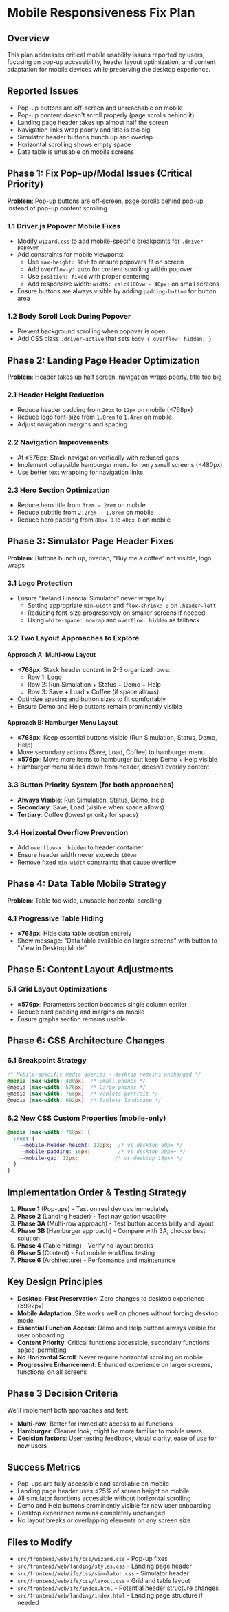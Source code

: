 # Mobile Responsiveness Fix Plan

## Overview

This plan addresses critical mobile usability issues reported by users, focusing on pop-up accessibility, header layout optimization, and content adaptation for mobile devices while preserving the desktop experience.

## Reported Issues

- Pop-up buttons are off-screen and unreachable on mobile
- Pop-up content doesn't scroll properly (page scrolls behind it)
- Landing page header takes up almost half the screen
- Navigation links wrap poorly and title is too big
- Simulator header buttons bunch up and overlap
- Horizontal scrolling shows empty space
- Data table is unusable on mobile screens

## **Phase 1: Fix Pop-up/Modal Issues (Critical Priority)**

**Problem**: Pop-up buttons are off-screen, page scrolls behind pop-up instead of pop-up content scrolling

### 1.1 Driver.js Popover Mobile Fixes
- Modify `wizard.css` to add mobile-specific breakpoints for `.driver-popover`
- Add constraints for mobile viewports: 
  - Use `max-height: 90vh` to ensure popovers fit on screen
  - Add `overflow-y: auto` for content scrolling within popover
  - Use `position: fixed` with proper centering
  - Add responsive width: `width: calc(100vw - 40px)` on small screens
- Ensure buttons are always visible by adding `padding-bottom` for button area

### 1.2 Body Scroll Lock During Popover
- Prevent background scrolling when popover is open
- Add CSS class `.driver-active` that sets `body { overflow: hidden; }`

## **Phase 2: Landing Page Header Optimization**

**Problem**: Header takes up half screen, navigation wraps poorly, title too big

### 2.1 Header Height Reduction
- Reduce header padding from `20px` to `12px` on mobile (≤768px)
- Reduce logo font-size from `1.8rem` to `1.4rem` on mobile
- Adjust navigation margins and spacing

### 2.2 Navigation Improvements
- At ≤576px: Stack navigation vertically with reduced gaps
- Implement collapsible hamburger menu for very small screens (≤480px)
- Use better text wrapping for navigation links

### 2.3 Hero Section Optimization
- Reduce hero title from `3rem → 2rem` on mobile
- Reduce subtitle from `2.2rem → 1.8rem` on mobile 
- Reduce hero padding from `80px 0` to `40px 0` on mobile

## **Phase 3: Simulator Page Header Fixes**

**Problem**: Buttons bunch up, overlap, "Buy me a coffee" not visible, logo wraps

### 3.1 Logo Protection
- Ensure "Ireland Financial Simulator" never wraps by:
  - Setting appropriate `min-width` and `flex-shrink: 0` on `.header-left`
  - Reducing font-size progressively on smaller screens if needed
  - Using `white-space: nowrap` and `overflow: hidden` as fallback

### 3.2 Two Layout Approaches to Explore

#### Approach A: Multi-row Layout
- **≤768px**: Stack header content in 2-3 organized rows:
  - Row 1: Logo
  - Row 2: Run Simulation + Status + Demo + Help  
  - Row 3: Save + Load + Coffee (if space allows)
- Optimize spacing and button sizes to fit comfortably
- Ensure Demo and Help buttons remain prominently visible

#### Approach B: Hamburger Menu Layout
- **≤768px**: Keep essential buttons visible (Run Simulation, Status, Demo, Help)
- Move secondary actions (Save, Load, Coffee) to hamburger menu
- **≤576px**: Move more items to hamburger but keep Demo + Help visible
- Hamburger menu slides down from header, doesn't overlay content

### 3.3 Button Priority System (for both approaches)
- **Always Visible**: Run Simulation, Status, Demo, Help
- **Secondary**: Save, Load (visible when space allows)
- **Tertiary**: Coffee (lowest priority for space)

### 3.4 Horizontal Overflow Prevention
- Add `overflow-x: hidden` to header container
- Ensure header width never exceeds `100vw`
- Remove fixed `min-width` constraints that cause overflow

## **Phase 4: Data Table Mobile Strategy**

**Problem**: Table too wide, unusable horizontal scrolling

### 4.1 Progressive Table Hiding
- **≤768px**: Hide data table section entirely
- Show message: "Data table available on larger screens" with button to "View in Desktop Mode"

## **Phase 5: Content Layout Adjustments**

### 5.1 Grid Layout Optimizations
- **≤576px**: Parameters section becomes single column earlier
- Reduce card padding and margins on mobile
- Ensure graphs section remains usable

## **Phase 6: CSS Architecture Changes**

### 6.1 Breakpoint Strategy
```css
/* Mobile-specific media queries - desktop remains unchanged */
@media (max-width: 480px)  /* Small phones */
@media (max-width: 576px)  /* Large phones */  
@media (max-width: 768px)  /* Tablets portrait */
@media (max-width: 992px)  /* Tablets landscape */
```

### 6.2 New CSS Custom Properties (mobile-only)
```css
@media (max-width: 768px) {
  :root {
    --mobile-header-height: 120px;  /* vs desktop 60px */
    --mobile-padding: 16px;         /* vs desktop 20px+ */
    --mobile-gap: 12px;            /* vs desktop 18px+ */
  }
}
```

## **Implementation Order & Testing Strategy**

1. **Phase 1** (Pop-ups) - Test on real devices immediately
2. **Phase 2** (Landing header) - Test navigation usability  
3. **Phase 3A** (Multi-row approach) - Test button accessibility and layout
4. **Phase 3B** (Hamburger approach) - Compare with 3A, choose best solution
5. **Phase 4** (Table hiding) - Verify no layout breaks
6. **Phase 5** (Content) - Full mobile workflow testing
7. **Phase 6** (Architecture) - Performance and maintenance

## **Key Design Principles**

- **Desktop-First Preservation**: Zero changes to desktop experience (≥992px)
- **Mobile Adaptation**: Site works well on phones without forcing desktop mode
- **Essential Function Access**: Demo and Help buttons always visible for user onboarding
- **Content Priority**: Critical functions accessible, secondary functions space-permitting
- **No Horizontal Scroll**: Never require horizontal scrolling on mobile
- **Progressive Enhancement**: Enhanced experience on larger screens, functional on all screens

## **Phase 3 Decision Criteria**

We'll implement both approaches and test:
- **Multi-row**: Better for immediate access to all functions
- **Hamburger**: Cleaner look, might be more familiar to mobile users
- **Decision factors**: User testing feedback, visual clarity, ease of use for new users

## **Success Metrics**

- Pop-ups are fully accessible and scrollable on mobile
- Landing page header uses ≤25% of screen height on mobile
- All simulator functions accessible without horizontal scrolling
- Demo and Help buttons prominently visible for new user onboarding
- Desktop experience remains completely unchanged
- No layout breaks or overlapping elements on any screen size

## **Files to Modify**

- `src/frontend/web/ifs/css/wizard.css` - Pop-up fixes
- `src/frontend/web/landing/styles.css` - Landing page header
- `src/frontend/web/ifs/css/simulator.css` - Simulator header
- `src/frontend/web/ifs/css/layout.css` - Grid and table layout
- `src/frontend/web/ifs/index.html` - Potential header structure changes
- `src/frontend/web/landing/index.html` - Landing page structure if needed 
